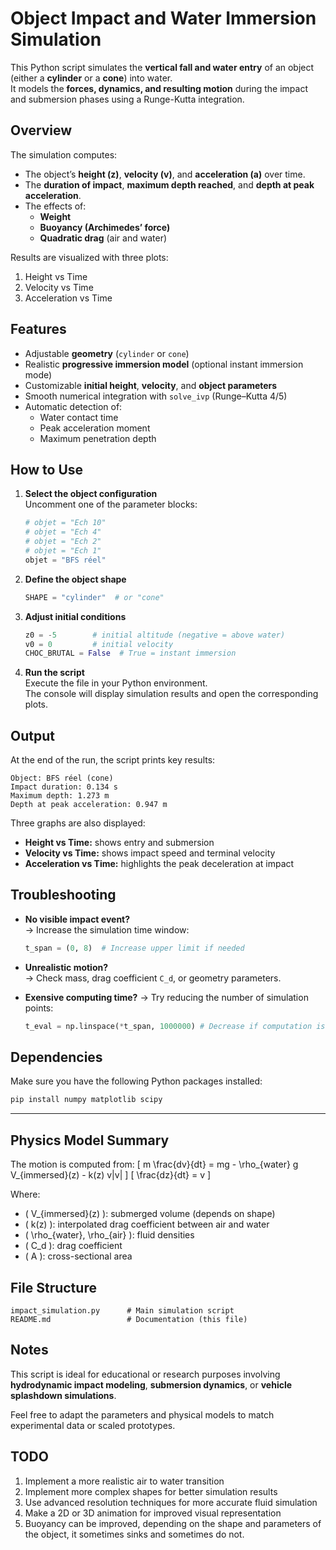 # Object Impact and Water Immersion Simulation

This Python script simulates the **vertical fall and water entry** of an object (either a **cylinder** or a **cone**) into water.  
It models the **forces, dynamics, and resulting motion** during the impact and submersion phases using a Runge-Kutta integration.

## Overview

The simulation computes:
- The object’s **height (z)**, **velocity (v)**, and **acceleration (a)** over time.  
- The **duration of impact**, **maximum depth reached**, and **depth at peak acceleration**.  
- The effects of:
  - **Weight**
  - **Buoyancy (Archimedes’ force)**
  - **Quadratic drag** (air and water)

Results are visualized with three plots:
1. Height vs Time  
2. Velocity vs Time  
3. Acceleration vs Time  

## Features

- Adjustable **geometry** (`cylinder` or `cone`)
- Realistic **progressive immersion model** (optional instant immersion mode)
- Customizable **initial height**, **velocity**, and **object parameters**
- Smooth numerical integration with `solve_ivp` (Runge–Kutta 4/5)
- Automatic detection of:
  - Water contact time  
  - Peak acceleration moment  
  - Maximum penetration depth  

## How to Use

1. **Select the object configuration**  
   Uncomment one of the parameter blocks:
   ```python
   # objet = "Ech 10"
   # objet = "Ech 4"
   # objet = "Ech 2"
   # objet = "Ech 1"
   objet = "BFS réel"
   ```

2. **Define the object shape**  
   ```python
   SHAPE = "cylinder"  # or "cone"
   ```

3. **Adjust initial conditions**
   ```python
   z0 = -5        # initial altitude (negative = above water)
   v0 = 0         # initial velocity
   CHOC_BRUTAL = False  # True = instant immersion
   ```

4. **Run the script**  
   Execute the file in your Python environment.  
   The console will display simulation results and open the corresponding plots.

## Output

At the end of the run, the script prints key results:
```
Object: BFS réel (cone)
Impact duration: 0.134 s
Maximum depth: 1.273 m
Depth at peak acceleration: 0.947 m
```

Three graphs are also displayed:
- **Height vs Time:** shows entry and submersion  
- **Velocity vs Time:** shows impact speed and terminal velocity  
- **Acceleration vs Time:** highlights the peak deceleration at impact  

## Troubleshooting

- **No visible impact event?**  
  → Increase the simulation time window:
  ```python
  t_span = (0, 8)  # Increase upper limit if needed
  ```
- **Unrealistic motion?**  
  → Check mass, drag coefficient `C_d`, or geometry parameters.

- **Exensive computing time?**
  → Try reducing the number of simulation points:
  ```python
  t_eval = np.linspace(*t_span, 1000000) # Decrease if computation is long
  ```

## Dependencies

Make sure you have the following Python packages installed:
```bash
pip install numpy matplotlib scipy
```

---

## Physics Model Summary

The motion is computed from:
\[
m \frac{dv}{dt} = mg - \rho_{water} g V_{immersed}(z) - k(z) v|v|
\]
\[
\frac{dz}{dt} = v
\]

Where:
- \( V_{immersed}(z) \): submerged volume (depends on shape)
- \( k(z) \): interpolated drag coefficient between air and water  
- \( \rho_{water}, \rho_{air} \): fluid densities  
- \( C_d \): drag coefficient  
- \( A \): cross-sectional area  

## File Structure

```
impact_simulation.py      # Main simulation script
README.md                 # Documentation (this file)
```

## Notes

This script is ideal for educational or research purposes involving **hydrodynamic impact modeling**, **submersion dynamics**, or **vehicle splashdown simulations**.

Feel free to adapt the parameters and physical models to match experimental data or scaled prototypes.

## TODO
1. Implement a more realistic air to water transition
2. Implement more complex shapes for better simulation results
3. Use advanced resolution techniques for more accurate fluid simulation
4. Make a 2D or 3D animation for improved visual representation
5. Buoyancy can be improved, depending on the shape and parameters of the object, it sometimes sinks and sometimes do not.